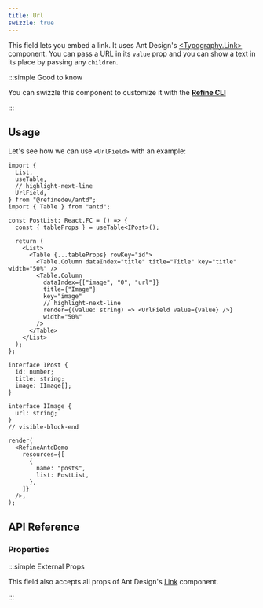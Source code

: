 ```yaml
---
title: Url
swizzle: true
---
```


This field lets you embed a link. It uses Ant Design's [<Typography.Link\>](https://ant.design/components/typography/) component. You can pass a URL in its `value` prop and you can show a text in its place by passing any `children`.

:::simple Good to know

You can swizzle this component to customize it with the [**Refine CLI**](/docs/packages/list-of-packages)

:::

## Usage

Let's see how we can use `<UrlField>` with an example:

```tsx live
import {
  List,
  useTable,
  // highlight-next-line
  UrlField,
} from "@refinedev/antd";
import { Table } from "antd";

const PostList: React.FC = () => {
  const { tableProps } = useTable<IPost>();

  return (
    <List>
      <Table {...tableProps} rowKey="id">
        <Table.Column dataIndex="title" title="Title" key="title" width="50%" />
        <Table.Column
          dataIndex={["image", "0", "url"]}
          title={"Image"}
          key="image"
          // highlight-next-line
          render={(value: string) => <UrlField value={value} />}
          width="50%"
        />
      </Table>
    </List>
  );
};

interface IPost {
  id: number;
  title: string;
  image: IImage[];
}

interface IImage {
  url: string;
}
// visible-block-end

render(
  <RefineAntdDemo
    resources={[
      {
        name: "posts",
        list: PostList,
      },
    ]}
  />,
);
```

## API Reference

### Properties

<PropsTable module="@refinedev/antd/UrlField" value-description="URL for link to reference to"/>

:::simple External Props

This field also accepts all props of Ant Design's [Link](https://ant.design/components/typography/#How-to-use-Typography.Link-in-react-router) component.

:::
